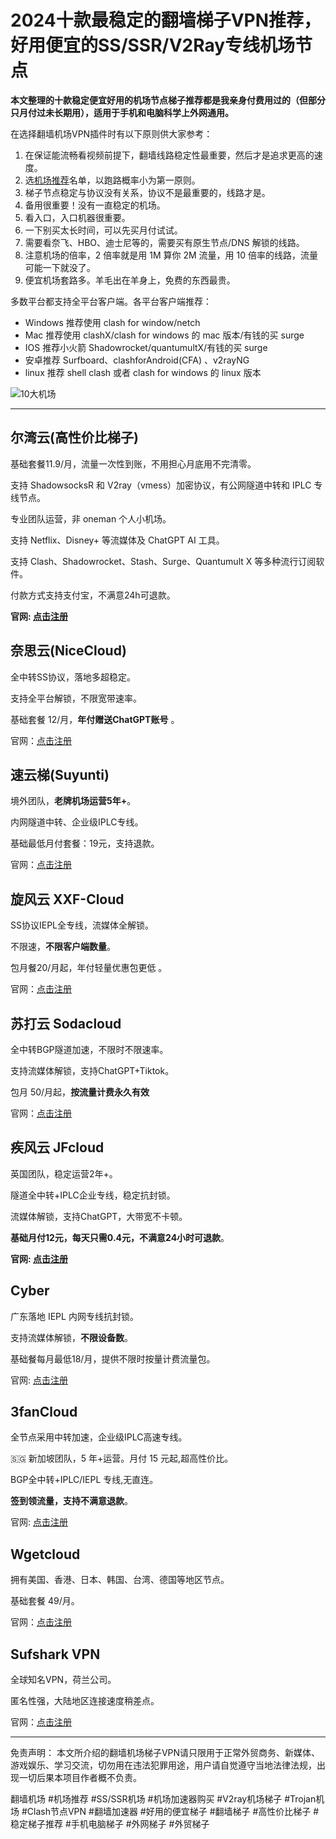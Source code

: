 # 2024十款最稳定的翻墙梯子VPN推荐，好用便宜的SS/SSR/V2Ray专线机场节点

**本文整理的十款稳定便宜好用的机场节点梯子推荐都是我亲身付费用过的（但部分只月付过未长期用），适用于手机和电脑科学上外网通用。**

在选择翻墙机场VPN插件时有以下原则供大家参考：

1. 在保证能流畅看视频前提下，翻墙线路稳定性最重要，然后才是追求更高的速度。
2. 选[机场推荐](https://github.com/Tecnono/Best-VPN-01)名单，以跑路概率小为第一原则。
3. 梯子节点稳定与协议没有关系，协议不是最重要的，线路才是。
4. 备用很重要！没有一直稳定的机场。
5. 看入口，入口机器很重要。
6. 一下别买太长时间，可以先买月付试试。
7. 需要看奈飞、HBO、迪士尼等的，需要买有原生节点/DNS 解锁的线路。
8. 注意机场的倍率，2 倍率就是用 1M 算你 2M 流量，用 10 倍率的线路，流量可能一下就没了。
9. 便宜机场套路多。羊毛出在羊身上，免费的东西最贵。

多数平台都支持全平台客户端。各平台客户端推荐：

- Windows 推荐使用 clash for window/netch
- Mac 推荐使用 clashX/clash for windows 的 mac 版本/有钱的买 surge
- IOS 推荐小火箭 Shadowrocket/quantumultX/有钱的买 surge
- 安卓推荐 Surfboard、clashforAndroid(CFA) 、v2rayNG
- linux 推荐 shell clash 或者 clash for windows 的 linux 版本
  
![10大机场](https://github.com/2025vpn/TOP10_VPN/assets/163795710/9ff0fd16-796d-481d-b789-3ad2846fe0d9)


---
## 尔湾云(高性价比梯子)

基础套餐11.9/月，流量一次性到账，不用担心月底用不完清零。

支持 ShadowsocksR 和 V2ray（vmess）加密协议，有公网隧道中转和 IPLC 专线节点。

专业团队运营，非 oneman 个人小机场。

支持 Netflix、Disney+ 等流媒体及 ChatGPT AI 工具。

支持 Clash、Shadowrocket、Stash、Surge、Quantumult X 等多种流行订阅软件。

付款方式支持支付宝，不满意24h可退款。

**官网: [点击注册](https://go.1vpn.cc/ewan)**

## 奈思云(NiceCloud)

全中转SS协议，落地多超稳定。

支持全平台解锁，不限宽带速率。

基础套餐 12/月，**年付赠送ChatGPT账号** 。

官网：[点击注册](https://go.1vpn.cc/nisi)

## 速云梯(Suyunti)

境外团队，**老牌机场运营5年+**。

内网隧道中转、企业级IPLC专线。

基础最低月付套餐：19元，支持退款。

官网：[点击注册](https://go.1vpn.cc/suyu)

## 旋风云 XXF-Cloud

SS协议IEPL全专线，流媒体全解锁。

不限速，**不限客户端数量**。

包月餐20/月起，年付轻量优惠包更低 。

官网：[点击注册](https://go.1vpn.cc/xxfeng)

## 苏打云 Sodacloud

全中转BGP隧道加速，不限时不限速率。

支持流媒体解锁，支持ChatGPT+Tiktok。

包月 50/月起，**按流量计费永久有效**

官网：[点击注册](https://go.1vpn.cc/soda)

## 疾风云 JFcloud

英国团队，稳定运营2年+。

隧道全中转+IPLC企业专线，稳定抗封锁。

流媒体解锁，支持ChatGPT，大带宽不卡顿。

**基础月付12元，每天只需0.4元，不满意24小时可退款**。

**官网: [点击注册](https://go.1vpn.cc/jife)**

## Cyber

广东落地 IEPL 内网专线抗封锁。

支持流媒体解锁，**不限设备数**。

基础餐每月最低18/月，提供不限时按量计费流量包。

官网: [点击注册](https://go.1vpn.cc/cybg)

## 3fanCloud

全节点采用中转加速，企业级IPLC高速专线。

🇸🇬 新加坡团队，5 年+运营。月付 15 元起,超高性价比。

BGP全中转+IPLC/IEPL 专线,无直连。

**签到领流量，支持不满意退款**。

官网: [点击注册](https://go.1vpn.cc/3fan)

## Wgetcloud

拥有美国、香港、日本、韩国、台湾、德国等地区节点。

基础套餐 49/月。

官网：[点击注册](https://go.1vpn.cc/ewan)

## Sufshark VPN

全球知名VPN，荷兰公司。

匿名性强，大陆地区连接速度稍差点。

官网：[点击注册](https://go.51tz.cc/surfshark)

  
---
免责声明： 本文所介绍的翻墙机场梯子VPN请只限用于正常外贸商务、新媒体、游戏娱乐、学习交流，切勿用在违法犯罪用途，用户请自觉遵守当地法律法规，出现一切后果本项目作者概不负责。

翻墙机场 #机场推荐 #SS/SSR机场 #机场加速器购买 #V2ray机场梯子 #Trojan机场 #Clash节点VPN #翻墙加速器 #好用的便宜梯子 #翻墙梯子 #高性价比梯子 #稳定梯子推荐 #手机电脑梯子 #外网梯子 #外贸梯子
